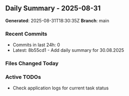 ## Daily Summary - 2025-08-31

**Generated**: 2025-08-31T18:30:35Z
**Branch**: main


### Recent Commits
- Commits in last 24h: 0
- Latest: 8b55cd1 - Add daily summary for 30.08.2025

### Files Changed Today

### Active TODOs
- Check application logs for current task status

